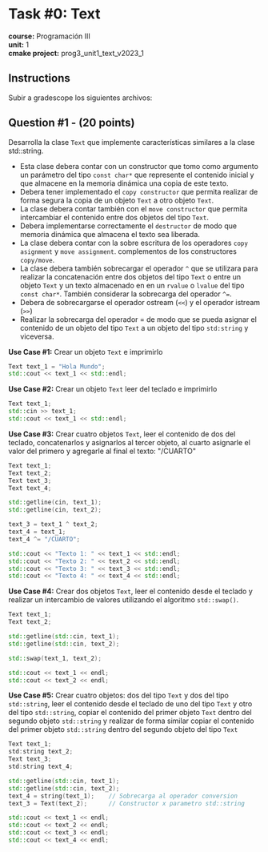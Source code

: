 # Task #0: Text  
**course:** Programación III  
**unit:** 1  
**cmake project:** prog3_unit1_text_v2023_1
## Instructions
Subir a gradescope los siguientes archivos:

## Question #1 - (20 points)
Desarrolla la clase `Text` que implemente características similares a la clase std::string. 

- Esta clase debera contar con un constructor que tomo como argumento un parámetro del tipo `const char*` que represente el contenido inicial y que  almacene en la memoria dinámica una copia de este texto.
- Debera tener implementado el `copy constructor` que permita realizar de forma segura la copia de un objeto `Text` a otro objeto `Text`.
- La clase debera contar también con el `move constructor` que permita intercambiar el contenido entre dos objetos del tipo `Text`.
- Debera implementarse correctamente el `destructor` de modo que memoria dinámica que almacena el texto sea liberada.
- La clase debera contar con la sobre escritura de los operadores `copy asignment` y `move assignment`. complementos de los constructores `copy/move`.
- La clase debera también sobrecargar el operador `^` que se utilizara para realizar la concatenación entre dos objetos del tipo `Text` o entre un objeto `Text` y un texto almacenado en en un `rvalue` o `lvalue` del tipo `const char*`. También considerar la sobrecarga del operador `^=`.
- Debera de sobrecargarse el operador ostream (`<<`) y el operador istream (`>>`) 
- Realizar la sobrecarga del operador = de modo que se pueda asignar el contenido de un objeto del tipo `Text` a un objeto del tipo `std:string` y viceversa.

**Use Case #1:** Crear un objeto `Text` e imprimirlo
```cpp
Text text_1 = "Hola Mundo";
std::cout << text_1 << std::endl;
```

**Use Case #2:** Crear un objeto `Text` leer del teclado e imprimirlo
```cpp
Text text_1;
std::cin >> text_1;
std::cout << text_1 << std::endl;
```

**Use Case #3:** Crear cuatro objetos `Text`, leer el contenido de dos del teclado, concatenarlos y asignarlos al tercer objeto, al cuarto asignarle el valor del primero y agregarle al final el texto: "/CUARTO"
```cpp
Text text_1;
Text text_2;
Text text_3;
Text text_4;

std::getline(cin, text_1);
std::getline(cin, text_2);

text_3 = text_1 ^ text_2;
text_4 = text_1;
text_4 ^= "/CUARTO";

std::cout << "Texto 1: " << text_1 << std::endl;
std::cout << "Texto 2: " << text_2 << std::endl;
std::cout << "Texto 3: " << text_3 << std::endl;
std::cout << "Texto 4: " << text_4 << std::endl;
```

**Use Case #4:** Crear dos objetos `Text`, leer el contenido desde el teclado y realizar un intercambio de valores utilizando el algoritmo `std::swap()`.
```cpp
Text text_1;
Text text_2;

std::getline(std::cin, text_1);
std::getline(std::cin, text_2);

std::swap(text_1, text_2);

std::cout << text_1 << endl;
std::cout << text_2 << endl;
```

**Use Case #5:** Crear cuatro objetos: dos del tipo `Text` y dos del tipo `std::string`, leer el contenido desde el teclado de uno del tipo `Text` y otro del tipo `std::string`, copiar el contenido del primer objeto `Text` dentro del segundo objeto `std::string` y realizar de forma similar copiar el contenido del primer objeto `std::string` dentro del segundo objeto del tipo `Text`
```cpp
Text text_1;
std:string text_2;
Text text_3;
std:string text_4;

std::getline(std::cin, text_1);
std::getline(std::cin, text_2);
text_4 = string(text_1);    // Sobrecarga al operador conversion
text_3 = Text(text_2);      // Constructor x parametro std::string

std::cout << text_1 << endl;
std::cout << text_2 << endl;
std::cout << text_3 << endl;
std::cout << text_4 << endl;
```